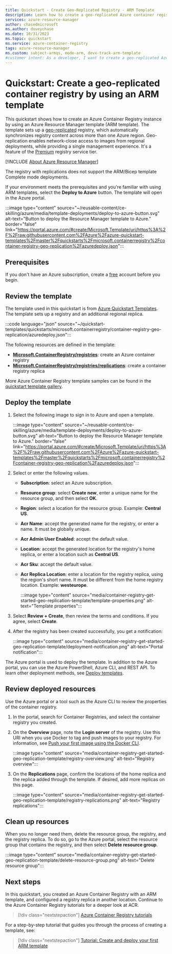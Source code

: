 ```yaml
---
title: Quickstart - Create Geo-Replicated Registry - ARM Template
description: Learn how to create a geo-replicated Azure container registry by using an Azure Resource Manager template.
services: azure-resource-manager
author: chasedmicrosoft
ms.author: doveychase
ms.date: 10/31/2023
ms.topic: quickstart
ms.service: azure-container-registry
tags: azure-resource-manager
ms.custom: subject-armqs, mode-arm, devx-track-arm-template
#customer intent: As a developer, I want to create a geo-replicated Azure container registry using an ARM template so that I can ensure high availability and network-close access to images.
---
```


# Quickstart: Create a geo-replicated container registry by using an ARM template

This quickstart shows how to create an Azure Container Registry instance by using an Azure Resource Manager template (ARM template). The template sets up a [geo-replicated](container-registry-geo-replication.md) registry, which automatically synchronizes registry content across more than one Azure region. Geo-replication enables network-close access to images from regional deployments, while providing a single management experience. It's a feature of the [Premium](container-registry-skus.md) registry service tier.

[!INCLUDE [About Azure Resource Manager](~/reusable-content/ce-skilling/azure/includes/resource-manager-quickstart-introduction.md)]

The registry with replications does not support the ARM/Bicep template Complete mode deployments.

If your environment meets the prerequisites and you're familiar with using ARM templates, select the **Deploy to Azure** button. The template will open in the Azure portal.

:::image type="content" source="~/reusable-content/ce-skilling/azure/media/template-deployments/deploy-to-azure-button.svg" alt-text="Button to deploy the Resource Manager template to Azure." border="false" link="https://portal.azure.com/#create/Microsoft.Template/uri/https%3A%2F%2Fraw.githubusercontent.com%2FAzure%2Fazure-quickstart-templates%2Fmaster%2Fquickstarts%2Fmicrosoft.containerregistry%2Fcontainer-registry-geo-replication%2Fazuredeploy.json":::

## Prerequisites

If you don't have an Azure subscription, create a [free](https://azure.microsoft.com/free/) account before you begin.

## Review the template

The template used in this quickstart is from [Azure Quickstart Templates](https://azure.microsoft.com/resources/templates/container-registry-geo-replication/). The template sets up a registry and an additional regional replica.

:::code language="json" source="~/quickstart-templates/quickstarts/microsoft.containerregistry/container-registry-geo-replication/azuredeploy.json":::

The following resources are defined in the template:

* **[Microsoft.ContainerRegistry/registries](/azure/templates/microsoft.containerregistry/registries)**: create an Azure container registry
* **[Microsoft.ContainerRegistry/registries/replications](/azure/templates/microsoft.containerregistry/registries/replications)**: create a container registry replica

More Azure Container Registry template samples can be found in the [quickstart template gallery](https://azure.microsoft.com/resources/templates/?resourceType=Microsoft.Containerregistry&pageNumber=1&sort=Popular).

## Deploy the template

 1. Select the following image to sign in to Azure and open a template.

    :::image type="content" source="~/reusable-content/ce-skilling/azure/media/template-deployments/deploy-to-azure-button.svg" alt-text="Button to deploy the Resource Manager template to Azure." border="false" link="https://portal.azure.com/#create/Microsoft.Template/uri/https%3A%2F%2Fraw.githubusercontent.com%2FAzure%2Fazure-quickstart-templates%2Fmaster%2Fquickstarts%2Fmicrosoft.containerregistry%2Fcontainer-registry-geo-replication%2Fazuredeploy.json":::

 1. Select or enter the following values.

    * **Subscription**: select an Azure subscription.
    * **Resource group**: select **Create new**, enter a unique name for the resource group, and then select **OK**.
    * **Region**: select a location for the resource group. Example: **Central US**.
    * **Acr Name**: accept the generated name for the registry, or enter a name. It must be globally unique.
    * **Acr Admin User Enabled**: accept the default value.
    * **Location**: accept the generated location for the registry's home replica, or enter a location such as **Central US**.
    * **Acr Sku**: accept the default value.
    * **Acr Replica Location**: enter a location for the registry replica, using the region's short name. It must be different from the home registry location. Example: **westeurope**.

        :::image type="content" source="media/container-registry-get-started-geo-replication-template/template-properties.png" alt-text="Template properties":::

1. Select **Review + Create**, then review the terms and conditions. If you agree, select **Create**.

1. After the registry has been created successfully, you get a notification:

     :::image type="content" source="media/container-registry-get-started-geo-replication-template/deployment-notification.png" alt-text="Portal notification":::

 The Azure portal is used to deploy the template. In addition to the Azure portal, you can use the Azure PowerShell, Azure CLI, and REST API. To learn other deployment methods, see [Deploy templates](/azure/azure-resource-manager/templates/deploy-cli).

## Review deployed resources

Use the Azure portal or a tool such as the Azure CLI to review the properties of the container registry.

1. In the portal, search for Container Registries, and select the container registry you created.

1. On the **Overview** page, note the **Login server** of the registry. Use this URI when you use Docker to tag and push images to your registry. For information, see [Push your first image using the Docker CLI](container-registry-get-started-docker-cli.md).

    :::image type="content" source="media/container-registry-get-started-geo-replication-template/registry-overview.png" alt-text="Registry overview":::

1. On the **Replications** page, confirm the locations of the home replica and the replica added through the template. If desired, add more replicas on this page.

    :::image type="content" source="media/container-registry-get-started-geo-replication-template/registry-replications.png" alt-text="Registry replications":::

## Clean up resources

When you no longer need them, delete the resource group, the registry, and the registry replica. To do so, go to the Azure portal, select the resource group that contains the registry, and then select **Delete resource group**.

:::image type="content" source="media/container-registry-get-started-geo-replication-template/delete-resource-group.png" alt-text="Delete resource group":::

## Next steps

In this quickstart, you created an Azure Container Registry with an ARM template, and configured a registry replica in another location. Continue to the Azure Container Registry tutorials for a deeper look at ACR.

> [!div class="nextstepaction"]
> [Azure Container Registry tutorials](container-registry-tutorial-prepare-registry.md)

For a step-by-step tutorial that guides you through the process of creating a template, see:

> [!div class="nextstepaction"]
> [Tutorial: Create and deploy your first ARM template](/azure/azure-resource-manager/templates/template-tutorial-create-first-template)
